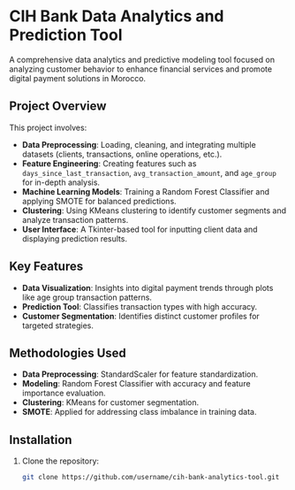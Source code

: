 # CIH Bank Data Analytics and Prediction Tool

A comprehensive data analytics and predictive modeling tool focused on analyzing customer behavior to enhance financial services and promote digital payment solutions in Morocco.

## Project Overview
This project involves:
- **Data Preprocessing**: Loading, cleaning, and integrating multiple datasets (clients, transactions, online operations, etc.).
- **Feature Engineering**: Creating features such as `days_since_last_transaction`, `avg_transaction_amount`, and `age_group` for in-depth analysis.
- **Machine Learning Models**: Training a Random Forest Classifier and applying SMOTE for balanced predictions.
- **Clustering**: Using KMeans clustering to identify customer segments and analyze transaction patterns.
- **User Interface**: A Tkinter-based tool for inputting client data and displaying prediction results.

## Key Features
- **Data Visualization**: Insights into digital payment trends through plots like age group transaction patterns.
- **Prediction Tool**: Classifies transaction types with high accuracy.
- **Customer Segmentation**: Identifies distinct customer profiles for targeted strategies.

## Methodologies Used
- **Data Preprocessing**: StandardScaler for feature standardization.
- **Modeling**: Random Forest Classifier with accuracy and feature importance evaluation.
- **Clustering**: KMeans for customer segmentation.
- **SMOTE**: Applied for addressing class imbalance in training data.

## Installation
1. Clone the repository:
   ```bash
   git clone https://github.com/username/cih-bank-analytics-tool.git
